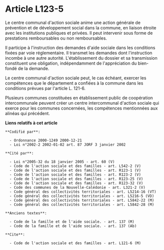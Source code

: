 # Article L123-5

Le centre communal d'action sociale anime une action générale de prévention et de développement social dans la commune, en
liaison étroite avec les institutions publiques et privées. Il peut intervenir sous forme de prestations remboursables ou non
remboursables.

Il participe à l'instruction des demandes d'aide sociale dans les conditions fixées par voie réglementaire. Il transmet les
demandes dont l'instruction incombe à une autre autorité. L'établissement du dossier et sa transmission constituent une
obligation, indépendamment de l'appréciation du bien-fondé de la demande.

Le centre communal d'action sociale peut, le cas échéant, exercer les compétences que le département a confiées à la commune
dans les conditions prévues par l'article L. 121-6.

Plusieurs communes constituées en établissement public de coopération intercommunale peuvent créer un centre intercommunal
d'action sociale qui exerce pour les communes concernées, les compétences mentionnées aux alinéas qui précédent.

**Liens relatifs à cet article**

	**Codifié par**:

	  - Ordonnance 2000-1249 2000-12-21
	  - Loi n°2002-2 2002-01-02 art. 87 JORF 3 janvier 2002

	**Cité par**:

	  - Loi n°2005-32 du 18 janvier 2005 - art. 60 (V)
	  - Code de l'action sociale et des familles - art. L542-2 (V)
	  - Code de l'action sociale et des familles - art. R123-1 (V)
	  - Code de l'action sociale et des familles - art. R123-2 (V)
	  - Code de l'action sociale et des familles - art. R123-25 (V)
	  - Code de l'action sociale et des familles - art. R123-32 (V)
	  - Code des communes de la Nouvelle-Calédonie - art. L321-2 (V)
	  - Code général des collectivités territoriales - art. L5214-16 (VT)
	  - Code général des collectivités territoriales - art. L5216-5 (VD)
	  - Code général des collectivités territoriales - art. L5842-22 (M)
	  - Code général des collectivités territoriales - art. L5842-28 (M)

	**Anciens textes**:

	  - Code de la famille et de l'aide sociale. - art. 137 (M)
	  - Code de la famille et de l'aide sociale. - art. 137 (Ab)

	**Cite**:

	  - Code de l'action sociale et des familles - art. L121-6 (M)
